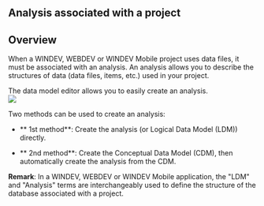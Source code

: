 
## Analysis associated with a project
			



<a name="NOTE1"></a>
<a name="NOTE1_1"></a>


## Overview
<a name="overview_ELTTEXTE000070"></a>
When a WINDEV, WEBDEV or WINDEV Mobile project uses data files, it must be associated with an analysis. An analysis allows you to describe the structures of data (data files, items, etc.) used in your project.

The data model editor allows you to easily create an analysis.
<br>![](https://doc.pcsoft.fr/en-US/images/image.awp?langid=3&name=P47-Analyse%20Structure%20de%20la%20base%20de%20donn%E9es.gif)


Two methods can be used to create an analysis:

- ** 1st method**: Create the analysis (or Logical Data Model (LDM)) directly.

- ** 2nd method**: Create the Conceptual Data Model (CDM), then automatically create the analysis from the CDM.




**Remark**: In a WINDEV, WEBDEV or WINDEV Mobile application, the "LDM" and "Analysis" terms are interchangeably used to define the structure of the database associated with a project.


